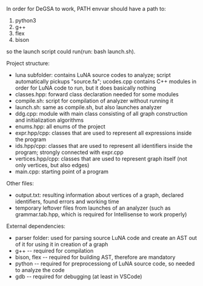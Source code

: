 In order for DeGSA to work, PATH envvar should have a path to:

1. python3
2. g++
3. flex
4. bison

so the launch script could run(run: bash launch.sh).

Project structure:

- luna subfolder: contains LuNA source codes to analyze; script automatically pickups "source.fa"; ucodes.cpp contains C++ modules in order for LuNA code to run, but it does basically nothing
- classes.hpp: forward class declaration needed for some modules
- compile.sh: script for compilation of analyzer without running it
- launch.sh: same as compile.sh, but also launches analyzer
- ddg.cpp: module with main class consisting of all graph construction and initialization algorithms
- enums.hpp: all enums of the project
- expr.hpp/cpp: classes that are used to represent all expressions inside the program
- ids.hpp/cpp: classes that are used to represent all identifiers inside the program; strongly connected with expr.cpp
- vertices.hpp/cpp: classes that are used to represent graph itself (not only vertices, but also edges)
- main.cpp: starting point of a program

Other files:
- output.txt: resulting information about vertices of a graph, declared identifiers, found errors and working time
- temporary leftover files from launches of an analyzer (such as grammar.tab.hpp, which is required for Intellisense to work properly)

External dependencies:
- parser folder: used for parsing source LuNA code and create an AST out of it for using it in creation of a graph
- g++ -- required for compilation
- bison, flex -- required for building AST, therefore are mandatory
- python -- required for preprocessiong of LuNA source code, so needed to analyze the code
- gdb -- required for debugging (at least in VSCode)
